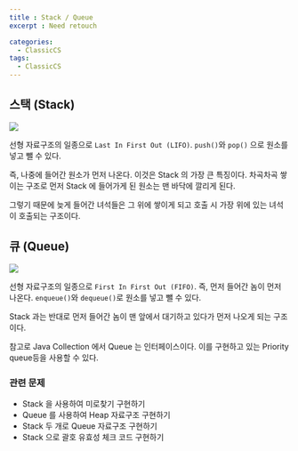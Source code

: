 ```yaml
---
title : Stack / Queue
excerpt : Need retouch

categories:
  - ClassicCS
tags:
  - ClassicCS
---  
```


## 스택 (Stack)

![](https://user-images.githubusercontent.com/44635266/66646539-6a3ee380-ec61-11e9-8cfd-63cc6096da35.png)

선형 자료구조의 일종으로 `Last In First Out (LIFO)`. `push()`와 `pop()` 으로 원소를 넣고 뺄 수 있다.

즉, 나중에 들어간 원소가 먼저 나온다. 이것은 Stack 의 가장 큰 특징이다. 차곡차곡 쌓이는 구조로 먼저 Stack 에 들어가게 된 원소는 맨 바닥에 깔리게 된다.

그렇기 때문에 늦게 들어간 녀석들은 그 위에 쌓이게 되고 호출 시 가장 위에 있는 녀석이 호출되는 구조이다.


## 큐 (Queue)

![](https://user-images.githubusercontent.com/44635266/66646540-6a3ee380-ec61-11e9-9a00-b8b020ac70f9.png)

선형 자료구조의 일종으로 `First In First Out (FIFO)`. 즉, 먼저 들어간 놈이 먼저 나온다. `enqueue()`와 `dequeue()`로 원소를 넣고 뺄 수 있다.

Stack 과는 반대로 먼저 들어간 놈이 맨 앞에서 대기하고 있다가 먼저 나오게 되는 구조이다.

참고로 Java Collection 에서 Queue 는 인터페이스이다. 이를 구현하고 있는 Priority queue등을 사용할 수 있다.


### 관련 문제

* Stack 을 사용하여 미로찾기 구현하기
* Queue 를 사용하여 Heap 자료구조 구현하기
* Stack 두 개로 Queue 자료구조 구현하기
* Stack 으로 괄호 유효성 체크 코드 구현하기

